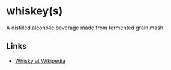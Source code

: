 # whiskey(s)

A distilled alcoholic beverage made from fermented grain mash.

## Links

 - [Whisky at Wikipedia](https://en.wikipedia.org/wiki/Whisky)
